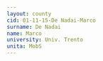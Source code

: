 ```yaml
---
layout: county 
cid: 01-11-15-De Nadai-Marco
surname: De Nadai
name: Marco
university: Univ. Trento
unita: MobS
---
```

